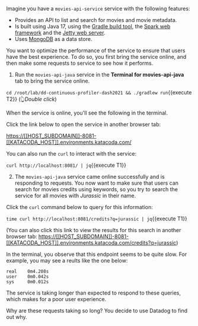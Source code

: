 Imagine you have a `movies-api-service` service with the following features:

* Provides an API to list and search for movies and movie metadata.
* Is built using Java 17, using the [Gradle build tool](https://gradle.org/), the [Spark web framework](https://sparkjava.com/) and the
[Jetty web server](https://www.eclipse.org/jetty/).
* Uses [MongoDB](https://www.mongodb.com/) as a data store.

You want to optimize the performance of the service to ensure that users have the best experience. To do so, you first bring the service online, and then make some requests to service to see how it performs. 

1. Run the `movies-api-java` service in the **Terminal for movies-api-java** tab to bring the service online.

  `cd /root/lab/dd-continuous-profiler-dash2021 && ./gradlew run`{{execute T2}} (👆_Double click_)

  When the service is online, you'll see the following in the terminal.

  Click the link below to open the service in another browser tab:

  <https://[[HOST_SUBDOMAIN]]-8081-[[KATACODA_HOST]].environments.katacoda.com/>

  You can also run the `curl` to interact with the service:

  `curl http://localhost:8081/ | jq`{{execute T1}}

2. The `movies-api-java` service came online successfully and is responding to requests. You now want to make sure that users can search for movies credits using keywords, so you try to search the service for all movies with _Jurassic_ in their name.

  Click the `curl` command below to query for this information:

  `time curl http://localhost:8081/credits?q=jurassic | jq`{{execute T1}}

  (You can also click this link to view the results for this search in another browser tab: <https://[[HOST_SUBDOMAIN]]-8081-[[KATACODA_HOST]].environments.katacoda.com/credits?q=jurassic>)

  In the terminal, you observe that this endpoint seems to be quite slow. For example, you may see a reults like the one below:

  ```
  real    0m4.208s
  user    0m0.042s
  sys     0m0.012s
  ```

  The service is taking longer than expected to respond to these queries, which makes for a poor user experience.

  Why are these requests taking so long? You decide to use Datadog to find out why.
